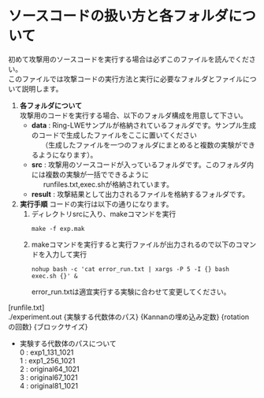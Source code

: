 # ソースコードの扱い方と各フォルダについて
初めて攻撃用のソースコードを実行する場合は必ずこのファイルを読んでください。  
このファイルでは攻撃コードの実行方法と実行に必要なフォルダとファイルについて説明します。  

1. **各フォルダについて**  
   攻撃用のコードを実行する場合、以下のフォルダ構成を用意して下さい。
   - **data** : Ring-LWEサンプルが格納されているフォルダです。サンプル生成のコードで生成したファイルをここに置いてください  
   &nbsp; &nbsp; &nbsp;（生成したファイルを一つのフォルダにまとめると複数の実験ができるようになります）。
   - **src** : 攻撃用のソースコードが入っているフォルダです。このフォルダ内には複数の実験が一括でできるように  
     &nbsp; &nbsp; &nbsp; runfiles.txt,exec.shが格納されています。
   - **result** : 攻撃結果として出力されるファイルを格納するフォルダです。
2. **実行手順**
   コードの実行は以下の通りになります。
   1. ディレクトリsrcに入り、makeコマンドを実行
       ```
       make -f exp.mak
       ```
   2. makeコマンドを実行すると実行ファイルが出力されるので以下のコマンドを入力して実行 
       ```
       nohup bash -c 'cat error_run.txt | xargs -P 5 -I {} bash exec.sh {}' &   
       ```
      error_run.txtは適宜実行する実験に合わせて変更してください。

[runfile.txt]  
./experiment.out {実験する代数体のパス} {Kannanの埋め込み定数} {rotation の回数} {ブロックサイズ}  
* 実験する代数体のパスについて  
0 : exp1_131_1021  
1 : exp1_256_1021  
2 : original64_1021  
3 : original67_1021  
4 : original81_1021

